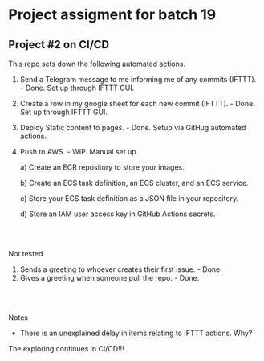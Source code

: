 # Project assigment for batch 19
## Project #2 on CI/CD

This repo sets down the following automated actions.

1. Send a Telegram message to me informing me of any commits (IFTTT). - Done.
   Set up through IFTTT GUI.
   
3. Create a row in my google sheet for each new commit (IFTTT). - Done.
   Set up through IFTTT GUI.
   
4. Deploy Static content to pages. - Done.
   Setup via GitHug automated actions.

5. Push to AWS. - WIP.
   Manual set up.
   
   a) Create an ECR repository to store your images.

   b) Create an ECS task definition, an ECS cluster, and an ECS service.
   
   c) Store your ECS task definition as a JSON file in your repository.
   
   d) Store an IAM user access key in GitHub Actions secrets.

<br></br>

Not tested
1. Sends a greeting to whoever creates their first issue. - Done.
2. Gives a greeting when someone pull the repo. - Done.

<br></br>

Notes
- There is an unexplained delay in items relating to IFTTT actions. Why?

The exploring continues in CI/CD!!!
